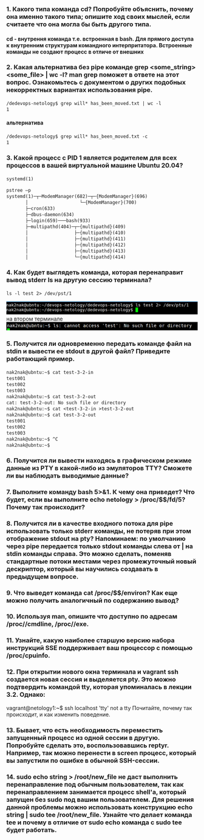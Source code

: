 ### 1. Какого типа команда cd? Попробуйте объяснить, почему она именно такого типа; опишите ход своих мыслей, если считаете что она могла бы быть другого типа.
#### cd - внутрення команда т.е. встроенная в bash. Для прямого доступа к внутренним структурам командного интерпритатора. Встроенные команды не создают процесс в отличе от внешних

### 2. Какая альтернатива без pipe команде grep <some_string> <some_file> | wc -l? man grep поможет в ответе на этот вопрос. Ознакомьтесь с документом о других подобных некорректных вариантах использования pipe.
    /dedevops-netology$ grep will* has_been_moved.txt | wc -l
    1
#### альтернатива
    /dedevops-netology$ grep will* has_been_moved.txt -c
    1

### 3. Какой процесс с PID 1 является родителем для всех процессов в вашей виртуальной машине Ubuntu 20.04?
`systemd(1)`

    pstree –p
    systemd(1)─┬─ModemManager(682)─┬─{ModemManager}(696)
           │                   └─{ModemManager}(700)
           ├─cron(633)
           ├─dbus-daemon(634)
           ├─login(659)───bash(933)
           ├─multipathd(404)─┬─{multipathd}(409)
           │                 ├─{multipathd}(410)
           │                 ├─{multipathd}(411)
           │                 ├─{multipathd}(412)
           │                 ├─{multipathd}(413)
           │                 └─{multipathd}(414)

### 4. Как будет выглядеть команда, которая перенаправит вывод stderr ls на другую сессию терминала?
    ls -l test 2> /dev/pst/1
![ls_pts1](https://github.com/nak2nak/devops-netology/blob/main/img/3-2-001.png)
на втором терминале
![ls_pts2](https://github.com/nak2nak/devops-netology/blob/main/img/3-2-002.png)
### 5. Получится ли одновременно передать команде файл на stdin и вывести ее stdout в другой файл? Приведите работающий пример.
    nak2nak@ubntu:~$ cat test-3-2-in 
    test001
    test002
    test003
    nak2nak@ubntu:~$ cat test-3-2-out
    cat: test-3-2-out: No such file or directory
    nak2nak@ubntu:~$ cat <test-3-2-in >test-3-2-out
    nak2nak@ubntu:~$ cat test-3-2-out 
    test001
    test002
    test003
    nak2nak@ubntu:~$ ^C
    nak2nak@ubntu:~$  

### 6. Получится ли вывести находясь в графическом режиме данные из PTY в какой-либо из эмуляторов TTY? Сможете ли вы наблюдать выводимые данные?

### 7. Выполните команду bash 5>&1. К чему она приведет? Что будет, если вы выполните echo netology > /proc/$$/fd/5? Почему так происходит?

### 8. Получится ли в качестве входного потока для pipe использовать только stderr команды, не потеряв при этом отображение stdout на pty? Напоминаем: по умолчанию через pipe передается только stdout команды слева от | на stdin команды справа. Это можно сделать, поменяв стандартные потоки местами через промежуточный новый дескриптор, который вы научились создавать в предыдущем вопросе.

### 9. Что выведет команда cat /proc/$$/environ? Как еще можно получить аналогичный по содержанию вывод?

### 10. Используя man, опишите что доступно по адресам /proc/<PID>/cmdline, /proc/<PID>/exe.

### 11. Узнайте, какую наиболее старшую версию набора инструкций SSE поддерживает ваш процессор с помощью /proc/cpuinfo.

### 12. При открытии нового окна терминала и vagrant ssh создается новая сессия и выделяется pty. Это можно подтвердить командой tty, которая упоминалась в лекции 3.2. Однако:

vagrant@netology1:~$ ssh localhost 'tty'
not a tty
Почитайте, почему так происходит, и как изменить поведение.

### 13. Бывает, что есть необходимость переместить запущенный процесс из одной сессии в другую. Попробуйте сделать это, воспользовавшись reptyr. Например, так можно перенести в screen процесс, который вы запустили по ошибке в обычной SSH-сессии.

### 14. sudo echo string > /root/new_file не даст выполнить перенаправление под обычным пользователем, так как перенаправлением занимается процесс shell'а, который запущен без sudo под вашим пользователем. Для решения данной проблемы можно использовать конструкцию echo string | sudo tee /root/new_file. Узнайте что делает команда tee и почему в отличие от sudo echo команда с sudo tee будет работать.


